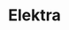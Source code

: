 ---
title: "Elektra"
url: /toluca-de-lerdo/elektra-sor-juana-ines-de-la-cruz/
shop: grandes almacenes
---